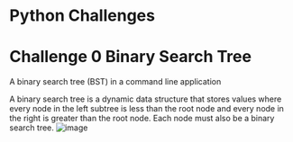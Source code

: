 # Python Challenges
# Challenge 0 Binary Search Tree
A binary search tree (BST) in a command line application

A binary search tree is a dynamic data structure that stores values where every node in the left subtree is less than the root node and every node in the right is greater than the root node.
Each node must also be a binary search tree.
![image](https://user-images.githubusercontent.com/67307009/139588436-5605bb5e-8205-4030-acd7-96ac15b07ba4.png)
